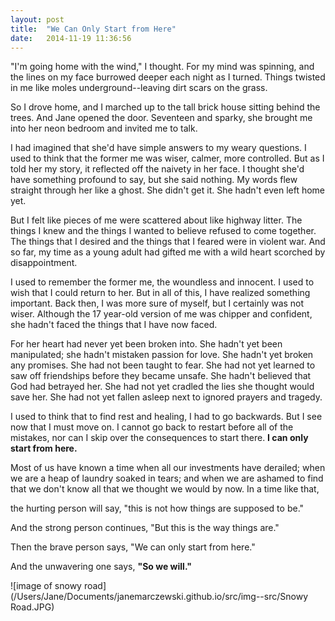 ```yaml
---
layout: post
title:  "We Can Only Start from Here"
date:   2014-11-19 11:36:56
---
```


"I'm going home with the wind," I thought. For my mind was spinning, and the lines on my face burrowed deeper each night as I turned. Things twisted in me like moles underground--leaving dirt scars on the grass.

So I drove home, and I marched up to the tall brick house sitting behind the trees. And Jane opened the door. Seventeen and sparky, she brought me into her neon bedroom and invited me to talk.

I had imagined that she'd have simple answers to my weary questions. I used to think that the former me was wiser, calmer, more controlled. But as I told her my story, it reflected off the naivety in her face. I thought she'd have something profound to say, but she said nothing. My words flew straight through her like a ghost. She didn't get it. She hadn't even left home yet.

But I felt like pieces of me were scattered about like highway litter. The things I knew and the things I wanted to believe refused to come together. The things that I desired and the things that I feared were in violent war. And so far, my time as a young adult had gifted me with a wild heart scorched by disappointment.

I used to remember the former me, the woundless and innocent. I used to wish that I could return to her. But in all of this, I have realized something important. Back then, I was more sure of myself, but I certainly was not wiser. Although the 17 year-old version of me was chipper and confident, she hadn't faced the things that I have now faced. 

For her heart had never yet been broken into. She hadn't yet been manipulated; she hadn't mistaken passion for love. She hadn't yet broken any promises. She had not been taught to fear. She had not yet learned to saw off friendships before they became unsafe. She hadn't believed that God had betrayed her. She had not yet cradled the lies she thought would save her. She had not yet fallen asleep next to ignored prayers and tragedy.

I used to think that to find rest and healing, I had to go backwards. But I see now that I must move on. I cannot go back to restart before all of the mistakes, nor can I skip over the consequences to start there. **I can only start from here.**

Most of us have known a time when all our investments have derailed; when we are a heap of laundry soaked in tears; and when we are ashamed to find that we don't know all that we thought we would by now. In a time like that, 

the hurting person will say, 
"this is not how things are supposed to be."
 
And the strong person continues, "But this is the way things are." 

Then the brave person says, "We can only start from here." 

And the unwavering one says, **"So we will."**

![image of snowy road](/Users/Jane/Documents/janemarczewski.github.io/src/img--src/Snowy Road.JPG)